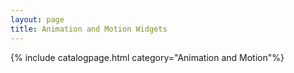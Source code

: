 ```yaml
---
layout: page
title: Animation and Motion Widgets
---
```

{% include catalogpage.html category="Animation and Motion"%}